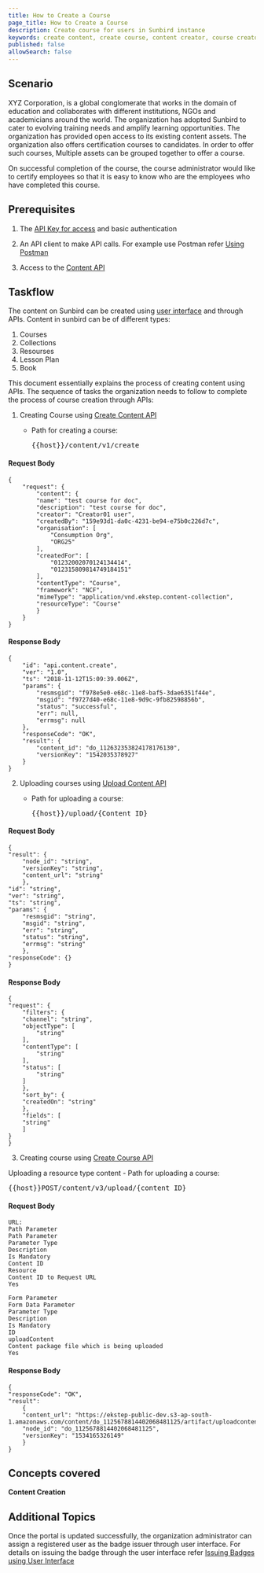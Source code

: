 ```yaml
---
title: How to Create a Course
page_title: How to Create a Course
description: Create course for users in Sunbird instance
keywords: create content, create course, content creator, course creator 
published: false
allowSearch: false
---
```

## Scenario

XYZ Corporation, is a global conglomerate that works in the domain of education and collaborates with different institutions, NGOs and academicians around the world. The organization has adopted Sunbird to cater to evolving training needs and amplify learning opportunities. The organization has provided open access to its existing content assets. The organization also offers certification courses to candidates. In order to offer such courses,   Multiple assets can be grouped together to offer a course.  

On successful completion of the course, the course administrator would like to certify employees  so that it is easy to know who are the employees who have completed this course. 

## Prerequisites

1. The [API Key for access](http://www.sunbird.org/apis/) and basic authentication

2. An API client to make API calls. For example use Postman refer [Using Postman](http://www.sunbird.org/apis/framework/#tag/usingpostman)

3. Access to the [Content API](http://docs.sunbird.org/latest/apis/content/)

## Taskflow

The content on Sunbird can be created using [user interface](feature-documentation/) and through APIs. Content in sunbird can be of different types:

1. Courses 
2. Collections
3. Resourses
4. Lesson Plan
5. Book

This document essentially explains the process of creating content using APIs. The sequence of tasks the organization needs to follow to complete the process of course creation through APIs:

1. Creating Course using [Create Content API](http://docs.sunbird.org/latest/apis/content/#operation/Create%20Content)

	- Path for creating a course: <pre>{{host}}/content/v1/create</pre>

#### Request Body 
	
	{
		"request": {
			"content": {
			"name": "test course for doc",
			"description": "test course for doc",
			"creator": "Creator01 user",
			"createdBy": "159e93d1-da0c-4231-be94-e75b0c226d7c",
			"organisation": [
				"Consumption Org",
				"ORG25"
			],
			"createdFor": [
				"01232002070124134414",
				"012315809814749184151"
			],
			"contentType": "Course",
			"framework": "NCF",
			"mimeType": "application/vnd.ekstep.content-collection",
			"resourceType": "Course"
			}
		}
	}

#### Response Body 
	
	{
		"id": "api.content.create",
		"ver": "1.0",
		"ts": "2018-11-12T15:09:39.006Z",
		"params": {
			"resmsgid": "f978e5e0-e68c-11e8-baf5-3dae6351f44e",
			"msgid": "f9727d40-e68c-11e8-9d9c-9fb82598856b",
			"status": "successful",
			"err": null,
			"errmsg": null
		},
		"responseCode": "OK",
		"result": {
			"content_id": "do_112632353824178176130",
			"versionKey": "1542035378927"
		}
	}

2. Uploading courses using [Upload Content API](http://docs.sunbird.org/latest/apis/content/#operation/Upload%20Content)

	- Path for uploading a course:<pre>{{host}}/upload/{Content_ID}</pre>   

#### Request Body
	
	{
	"result": {
		"node_id": "string",
		"versionKey": "string",
		"content_url": "string"
		},
	"id": "string",
	"ver": "string",
	"ts": "string",
	"params": {
		"resmsgid": "string",
		"msgid": "string",
		"err": "string",
		"status": "string",
		"errmsg": "string"
		},
	"responseCode": {}
	}

#### Response Body

	{
	"request": {
		"filters": {
		"channel": "string",
		"objectType": [
			"string"
		],
		"contentType": [
			"string"
		],
		"status": [
			"string"
		]
		},
		"sort_by": {
		"createdOn": "string"
		},
		"fields": [
		"string"
		]
	}
	}

3. Creating course using [Create Course API](http://docs.sunbird.org/latest/apis/courseprogressapi/#tag/Course-Progress-API) 

Uploading a resource type content
	- Path for uploading a course:<pre>{{host}}POST/content/v3/upload/{content_ID}</pre>   

#### Request Body

	URL: 
	Path Parameter
	Path Parameter
	Parameter Type
	Description
	Is Mandatory
	Content ID
	Resource
	Content ID to Request URL
	Yes

	Form Parameter 
	Form Data Parameter
	Parameter Type
	Description
	Is Mandatory 
	ID
	uploadContent
	Content package file which is being uploaded
	Yes

#### Response Body
	
	{
	"responseCode": "OK",
	"result": 
		{
		"content_url": "https://ekstep-public-dev.s3-ap-south-1.amazonaws.com/content/do_1125678814402068481125/artifact/uploadcontent_1534165325742.zip",
		"node_id": "do_1125678814402068481125",
		"versionKey": "1534165326149"
		}
	}

## Concepts covered

**Content Creation**

## Additional Topics

Once the portal is updated successfully, the organization administrator can assign a registered user as the badge issuer through user interface. For details on issuing the badge through the user interface refer 
[Issuing Badges using User Interface](http://www.sunbird.org/features-documentation/badging_framework/content_badges/)
